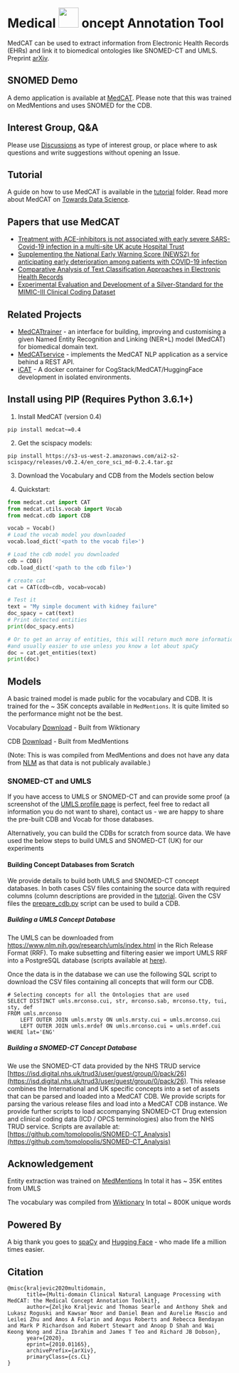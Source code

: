 # Medical  <img src="https://github.com/CogStack/MedCAT/blob/master/media/cat-logo.png" width=45> oncept Annotation Tool

MedCAT can be used to extract information from Electronic Health Records (EHRs) and link it to biomedical ontologies like SNOMED-CT and UMLS. Preprint [arXiv](https://arxiv.org/abs/2010.01165). 

## SNOMED Demo
A demo application is available at [MedCAT](https://medcat.rosalind.kcl.ac.uk). Please note that this was trained on MedMentions
and uses SNOMED for the CDB.

## Interest Group, Q&A
Please use [Discussions](https://github.com/CogStack/MedCAT/discussions) as type of interest group, or place where to ask questions and write suggestions without opening an Issue.

## Tutorial
A guide on how to use MedCAT is available in the [tutorial](https://github.com/CogStack/MedCAT/tree/master/tutorial) folder. Read more about MedCAT on [Towards Data Science](https://towardsdatascience.com/medcat-introduction-analyzing-electronic-health-records-e1c420afa13a).

## Papers that use MedCAT
- [Treatment with ACE-inhibitors is not associated with early severe SARS-Covid-19 infection in a multi-site UK acute Hospital Trust](https://www.researchgate.net/publication/340261837_Treatment_with_ACE-inhibitors_is_not_associated_with_early_severe_SARS-Covid-19_infection_in_a_multi-site_UK_acute_Hospital_Trust)
- [Supplementing the National Early Warning Score (NEWS2) for anticipating early deterioration among patients with COVID-19 infection](https://www.medrxiv.org/content/10.1101/2020.04.24.20078006v1)
- [Comparative Analysis of Text Classification Approaches in Electronic Health Records](https://www.researchgate.net/publication/341396173_Comparative_Analysis_of_Text_Classification_Approaches_in_Electronic_Health_Records)
- [Experimental Evaluation and Development of a Silver-Standard for the MIMIC-III Clinical Coding Dataset](https://arxiv.org/abs/2006.07332)

## Related Projects
- [MedCATtrainer](https://github.com/CogStack/MedCATtrainer/) - an interface for building, improving and customising a given Named Entity Recognition and Linking (NER+L) model (MedCAT) for biomedical domain text.
- [MedCATservice](https://github.com/CogStack/MedCATservice) - implements the MedCAT NLP application as a service behind a REST API.
- [iCAT](https://github.com/CogStack/iCAT) - A docker container for CogStack/MedCAT/HuggingFace development in isolated environments.

## Install using PIP (Requires Python 3.6.1+)
1. Install MedCAT (version 0.4)

`pip install medcat~=0.4`

2. Get the scispacy models:

`pip install https://s3-us-west-2.amazonaws.com/ai2-s2-scispacy/releases/v0.2.4/en_core_sci_md-0.2.4.tar.gz`

3. Download the Vocabulary and CDB from the Models section below

4. Quickstart:
```python
from medcat.cat import CAT
from medcat.utils.vocab import Vocab
from medcat.cdb import CDB 

vocab = Vocab()
# Load the vocab model you downloaded
vocab.load_dict('<path to the vocab file>')

# Load the cdb model you downloaded
cdb = CDB()
cdb.load_dict('<path to the cdb file>') 

# create cat
cat = CAT(cdb=cdb, vocab=vocab)

# Test it
text = "My simple document with kidney failure"
doc_spacy = cat(text)
# Print detected entities
print(doc_spacy.ents)

# Or to get an array of entities, this will return much more information
#and usually easier to use unless you know a lot about spaCy
doc = cat.get_entities(text)
print(doc)
```


## Models
A basic trained model is made public for the vocabulary and CDB. It is trained for the ~ 35K concepts available in `MedMentions`. It is quite limited
so the performance might not be the best.

Vocabulary [Download](https://s3-eu-west-1.amazonaws.com/zkcl/vocab.dat) - Built from Wiktionary

CDB [Download](https://s3-eu-west-1.amazonaws.com/zkcl/cdb-medmen.dat) - Built from MedMentions


(Note: This is was compiled from MedMentions and does not have any data from [NLM](https://www.nlm.nih.gov/research/umls/) as
that data is not publicaly available.)

### SNOMED-CT and UMLS
If you have access to UMLS or SNOMED-CT and can provide some proof (a screenshot of the [UMLS profile page](https://uts.nlm.nih.gov//uts.html#profile) is perfect, feel free to redact all information you do not want to share), contact us - we are happy to share the pre-built CDB and Vocab for those databases.

Alternatively, you can build the CDBs for scratch from source data. We have used the below steps to build UMLS and SNOMED-CT (UK) for our experiments

#### Building Concept Databases from Scratch
We provide details to build both UMLS and SNOMED-CT concept databases. In both cases CSV files containing the source
data with required columns (column descriptions are provided in the [tutorial](https://colab.research.google.com/drive/1nz2zMDQ3QrlTgpW7FfGaXeV1ZAtZeOe2#scrollTo=ptRmHln9k7hG). 
Given the CSV files the [prepare_cdb.py](https://github.com/CogStack/MedCAT/blob/master/medcat/prepare_cdb.py) script can be used to build a CDB.
 
##### Building a UMLS Concept Database
The UMLS can be downloaded from https://www.nlm.nih.gov/research/umls/index.html in the 
Rich Release Format (RRF). To make subsetting and filtering easier we import UMLS RRF into a PostgreSQL database 
(scripts available at [here](https://github.com/w-is-h/umls)).

Once the data is in the database we can use the following SQL script to download the CSV files containing all concepts 
that will form our CDB.

```
# Selecting concepts for all the Ontologies that are used
SELECT DISTINCT umls.mrconso.cui, str, mrconso.sab, mrconso.tty, tui, sty, def 
FROM umls.mrconso 
    LEFT OUTER JOIN umls.mrsty ON umls.mrsty.cui = umls.mrconso.cui 
    LEFT OUTER JOIN umls.mrdef ON umls.mrconso.cui = umls.mrdef.cui
WHERE lat='ENG'
```

##### Building a SNOMED-CT Concept Database
We use the SNOMED-CT data provided by the NHS TRUD service [https://isd.digital.nhs.uk/trud3/user/guest/group/0/pack/26](https://isd.digital.nhs.uk/trud3/user/guest/group/0/pack/26). 
This release combines the International and UK specific concepts into a set of assets that can be parsed and loaded 
into a MedCAT CDB. We provide scripts for parsing the various release files and load into a MedCAT CDB instance. 
We provide further scripts to load accompanying SNOMED-CT Drug extension and clinical coding data 
(ICD / OPCS terminologies) also from the NHS TRUD service. Scripts are available at: [https://github.com/tomolopolis/SNOMED-CT_Analysis](https://github.com/tomolopolis/SNOMED-CT_Analysis) 


## Acknowledgement
Entity extraction was trained on [MedMentions](https://github.com/chanzuckerberg/MedMentions) In total it has ~ 35K entites from UMLS

The vocabulary was compiled from [Wiktionary](https://en.wiktionary.org/wiki/Wiktionary:Main_Page) In total ~ 800K unique words


## Powered By
A big thank you goes to [spaCy](https://spacy.io/) and [Hugging Face](https://huggingface.co/) - who made life a million times easier.


## Citation
```
@misc{kraljevic2020multidomain,
      title={Multi-domain Clinical Natural Language Processing with MedCAT: the Medical Concept Annotation Toolkit}, 
      author={Zeljko Kraljevic and Thomas Searle and Anthony Shek and Lukasz Roguski and Kawsar Noor and Daniel Bean and Aurelie Mascio and Leilei Zhu and Amos A Folarin and Angus Roberts and Rebecca Bendayan and Mark P Richardson and Robert Stewart and Anoop D Shah and Wai Keong Wong and Zina Ibrahim and James T Teo and Richard JB Dobson},
      year={2020},
      eprint={2010.01165},
      archivePrefix={arXiv},
      primaryClass={cs.CL}
}
```
